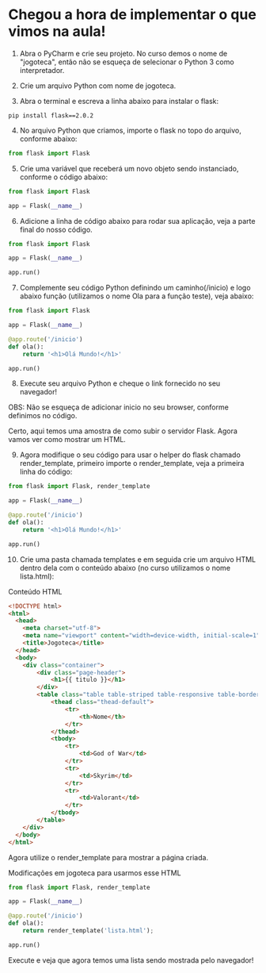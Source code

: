 # Chegou a hora de implementar o que vimos na aula!

1) Abra o PyCharm e crie seu projeto. No curso demos o nome de "jogoteca", então não se esqueça de selecionar o Python 3 como interpretador.

2) Crie um arquivo Python com nome de jogoteca.

3) Abra o terminal e escreva a linha abaixo para instalar o flask:

```shell
pip install flask==2.0.2
```

4) No arquivo Python que criamos, importe o flask no topo do arquivo, conforme abaixo:
```python
from flask import Flask
```

5) Crie uma variável que receberá um novo objeto sendo instanciado, conforme o código abaixo:
```python
from flask import Flask

app = Flask(__name__)
```

6) Adicione a linha de código abaixo para rodar sua aplicação, veja a parte final do nosso código.
```python
from flask import Flask

app = Flask(__name__)

app.run()
```

7) Complemente seu código Python definindo um caminho(/inicio) e logo abaixo função (utilizamos o nome Ola para a função teste), veja abaixo:
```python
from flask import Flask

app = Flask(__name__)

@app.route('/inicio')
def ola():
    return '<h1>Olá Mundo!</h1>'

app.run()
```

8) Execute seu arquivo Python e cheque o link fornecido no seu navegador!

OBS: Não se esqueça de adicionar inicio no seu browser, conforme definimos no código.

Certo, aqui temos uma amostra de como subir o servidor Flask. Agora vamos ver como mostrar um HTML.

9) Agora modifique o seu código para usar o helper do flask chamado render_template, primeiro importe o render_template, veja a primeira linha do código:
```python
from flask import Flask, render_template

app = Flask(__name__)

@app.route('/inicio')
def ola():
    return '<h1>Olá Mundo!</h1>'

app.run()
```

10) Crie uma pasta chamada templates e em seguida crie um arquivo HTML dentro dela com o conteúdo abaixo (no curso utilizamos o nome lista.html):

Conteúdo HTML

```html
<!DOCTYPE html>
<html>
  <head>
    <meta charset="utf-8">
    <meta name="viewport" content="width=device-width, initial-scale=1">
    <title>Jogoteca</title>
  </head>
  <body>
    <div class="container">
        <div class="page-header">
            <h1>{{ titulo }}</h1>
        </div>
        <table class="table table-striped table-responsive table-bordered">
            <thead class="thead-default">
                <tr>
                    <th>Nome</th>
                </tr>
            </thead>
            <tbody>
                <tr>
                    <td>God of War</td>
                </tr>
                <tr>
                    <td>Skyrim</td>
                </tr>
                <tr>
                    <td>Valorant</td>
                </tr>
            </tbody>
        </table>
    </div>
  </body>
</html>
```

Agora utilize o render_template para mostrar a página criada.

Modificações em jogoteca para usarmos esse HTML
```python
from flask import Flask, render_template

app = Flask(__name__)

@app.route('/inicio')
def ola():
    return render_template('lista.html');

app.run()
```

Execute e veja que agora temos uma lista sendo mostrada pelo navegador!